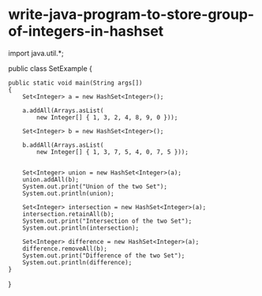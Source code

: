 # write-java-program-to-store-group-of-integers-in-hashset
import java.util.*;

public class SetExample {
	
	public static void main(String args[])
	{
		Set<Integer> a = new HashSet<Integer>();
		
		a.addAll(Arrays.asList(
			new Integer[] { 1, 3, 2, 4, 8, 9, 0 }));
		
		Set<Integer> b = new HashSet<Integer>();
		
		b.addAll(Arrays.asList(
			new Integer[] { 1, 3, 7, 5, 4, 0, 7, 5 }));

		
		Set<Integer> union = new HashSet<Integer>(a);
		union.addAll(b);
		System.out.print("Union of the two Set");
		System.out.println(union);

		Set<Integer> intersection = new HashSet<Integer>(a);
		intersection.retainAll(b);
		System.out.print("Intersection of the two Set");
		System.out.println(intersection);

		Set<Integer> difference = new HashSet<Integer>(a);
		difference.removeAll(b);
		System.out.print("Difference of the two Set");
		System.out.println(difference);
	}
}
